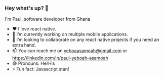 ### Hey what's up? 👋

I'm Paul, software developer from Ghana 

-  ❤️ I love react native.
-  🔭 I’m currently working on multiple mobile applications.
- 👯 I’m looking to collaborate on any react native projects if you need an extra hand.
- 📫 You can reach me on yeboaasamoah@gmail.com or https://linkedin.com/in/paul-yeboah-asamoah
- 😄 Pronouns: He/His
- ⚡ Fun fact: Javascript stan!

<!-- - 🌱 I’m currently learning ... 
- 🤔 I’m looking for help with ...
- 💬 Ask me about ...
-->

